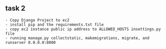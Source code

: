 ## task 2
    - Copy Django Project to ec2
    - install pip and the requirements.txt file
    - copy ec2 instance public ip address to ALLOWED_HOSTS insettings.py file
    - running manage.py collectstatic, makemigrations, migrate, and runserver 0.0.0.0:8000

